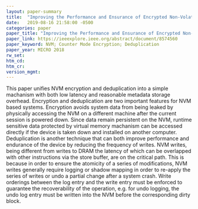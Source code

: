 ```yaml
---
layout: paper-summary
title:  "Improving the Performance and Ensurance of Encrypted Non-Volatile Main Memory through Deduplicated Writes"
date:   2019-08-16 21:58:00 -0500
categories: paper
paper_title: "Improving the Performance and Ensurance of Encrypted Non-Volatile Main Memory through Deduplicated Writes"
paper_link: https://ieeexplore.ieee.org/abstract/document/8574560
paper_keyword: NVM; Counter Mode Encryption; Deduplication
paper_year: MICRO 2018
rw_set: 
htm_cd: 
htm_cr: 
version_mgmt: 
---
```


This paper unifies NVM encryption and deduplication into a simple machanism with both low latency and reasonable metadata storage
overhead. Encryption and deduplication are two important features for NVM based systems. Encryption avoids system data from
being leaked by physically accessing the NVM on a different machine after the current session is powered down. Since data
remain persistent on the NVM, runtime sensitive data protected by virtual memory machanism can be accessed directly if 
the device is taken down and installed on another computer. Deduplication is another technique that can both improve 
performance and endurance of the device by reducing the frequency of writes. NVM writes, being different from writes to DRAM
the latency of which can be overlapped with other instructions via the store buffer, are on the critical path. This is 
because in order to ensure the atomicity of a series of modifications, NVM writes generally require logging or shadow mapping
in order to re-apply the series of writes or undo a partial change after a system crash. Write orderings between the log entry
and the write entry must be enforced to guarantee the recoverability of the operation, e.g. for undo logging, the undo log entry
must be written into the NVM before the corresponding dirty block. 